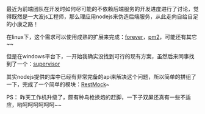 最近为前端团队在开发时如何尽可能的不依赖后端服务的开发进度进行了讨论，觉得既然是一大波js工程师，那么理应用nodejs来伪造后端服务，从此走向自给自足的小康之路！

在linux下，这个需求可以使用成熟的扩展来完成：[forever](http://blog.fens.me/nodejs-server-forever/)，[pm2](http://cnodejs.org/topic/51f8c15144e76d216a588fcc)，可能还有其它~~

但是在windows平台下，一开始我确实没找到可行的现有方案，虽然后来同事找到了一个：[supervisor](http://www.cnblogs.com/pigtail/archive/2013/01/08/2851056.html)

其实nodejs提供的库中已经有非常完备的api来解决这个问题，所以简单的拼组了一下，完成了一个简单的模块：[RestMock](https://github.com/kazaff/restMock)~

PS：
昨天工作机升级了，颇有种鸟枪换炮的赶脚，一下子双屏还真有一些不适应，哟呵呵呵呵呵呵~~

